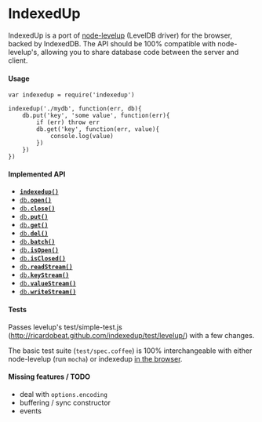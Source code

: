 IndexedUp
=========

IndexedUp is a port of [node-levelup](https://github.com/rvagg/node-levelup) (LevelDB driver) for the browser, backed by IndexedDB. The API should be 100% compatible with node-levelup's, allowing you to share database code between the server and client.

#### Usage

    var indexedup = require('indexedup')

    indexedup('./mydb', function(err, db){
        db.put('key', 'some value', function(err){
            if (err) throw err
            db.get('key', function(err, value){
                console.log(value)
            })
        })
    })

#### Implemented API

* <a href="https://github.com/rvagg/node-levelup#ctor"><code><b>indexedup()</b></code></a>
* <a href="https://github.com/rvagg/node-levelup#open"><code>db.<b>open()</b></code></a>
* <a href="https://github.com/rvagg/node-levelup#close"><code>db.<b>close()</b></code></a>
* <a href="https://github.com/rvagg/node-levelup#put"><code>db.<b>put()</b></code></a>
* <a href="https://github.com/rvagg/node-levelup#get"><code>db.<b>get()</b></code></a>
* <a href="https://github.com/rvagg/node-levelup#del"><code>db.<b>del()</b></code></a>
* <a href="https://github.com/rvagg/node-levelup#batch"><code>db.<b>batch()</b></code></a>
* <a href="https://github.com/rvagg/node-levelup#isOpen"><code>db.<b>isOpen()</b></code></a>
* <a href="https://github.com/rvagg/node-levelup#isClosed"><code>db.<b>isClosed()</b></code></a>
* <a href="https://github.com/rvagg/node-levelup#readStream"><code>db.<b>readStream()</b></code></a>
* <a href="https://github.com/rvagg/node-levelup#keyStream"><code>db.<b>keyStream()</b></code></a>
* <a href="https://github.com/rvagg/node-levelup#valueStream"><code>db.<b>valueStream()</b></code></a>
* <a href="https://github.com/rvagg/node-levelup#writeStream"><code>db.<b>writeStream()</b></code></a>

#### Tests

Passes levelup's test/simple-test.js (http://ricardobeat.github.com/indexedup/test/levelup/) with a few changes.

The basic test suite (`test/spec.coffee`) is 100% interchangeable with either node-levelup (run `mocha`) or indexedup [in the browser](http://ricardobeat.github.com/indexedup/test/browser/).

#### Missing features / TODO

- deal with `options.encoding`
- buffering / sync constructor
- events
